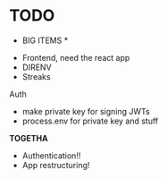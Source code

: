 # TODO

 * BIG ITEMS *
 - Frontend, need the react app
 - DIRENV
 - Streaks

 Auth 
  - make private key for signing JWTs
  - process.env for private key and stuff
 

 **TOGETHA**
 - Authentication!!
 - App restructuring!
